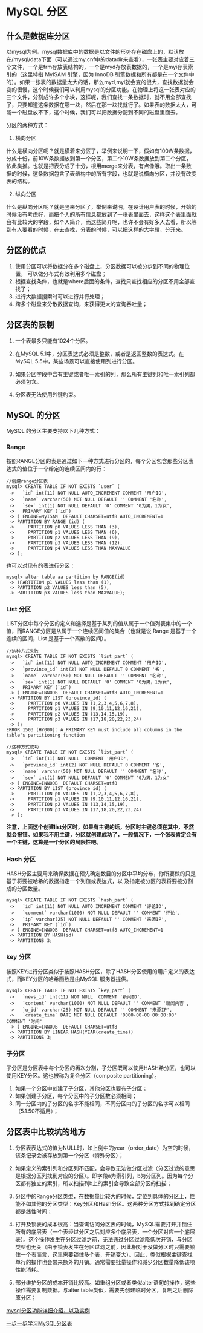 # MySQL 分区

## 什么是数据库分区

以mysql为例。mysql数据库中的数据是以文件的形势存在磁盘上的，默认放在/mysql/data下面（可以通过my.cnf中的datadir来查看），一张表主要对应着三个文件，一个是frm存放表结构的，一个是myd存放表数据的，一个是myi存表索引的（这里特指 MyISAM 引擎，因为 InnoDB 引擎数据和所有都是在一个文件中的）。如果一张表的数据量太大的话，那么myd,myi就会变的很大，查找数据就会变的很慢，这个时候我们可以利用mysql的分区功能，在物理上将这一张表对应的三个文件，分割成许多个小块，这样呢，我们查找一条数据时，就不用全部查找了，只要知道这条数据在哪一块，然后在那一块找就行了。如果表的数据太大，可能一个磁盘放不下，这个时候，我们可以把数据分配到不同的磁盘里面去。

分区的两种方式：

1. 横向分区

什么是横向分区呢？就是横着来分区了，举例来说明一下，假如有100W条数据，分成十份，前10W条数据放到第一个分区，第二个10W条数据放到第二个分区，依此类推。也就是把表分成了十分，根用merge来分表，有点像哦。取出一条数据的时候，这条数据包含了表结构中的所有字段，也就是说横向分区，并没有改变表的结构。

2. 纵向分区

什么是纵向分区呢？就是竖来分区了，举例来说明，在设计用户表的时候，开始的时候没有考虑好，而把个人的所有信息都放到了一张表里面去，这样这个表里面就会有比较大的字段，如个人简介，而这些简介呢，也许不会有好多人去看，所以等到有人要看的时候，在去查找，分表的时候，可以把这样的大字段，分开来。

## 分区的优点

1. 使用分区可以将数据分在多个磁盘上，分区数据可以被分步到不同的物理位置， 可以做分布式有效利用多个磁盘；
2. 根据查找条件，也就是where后面的条件，查找只查找相应的分区不用全部查找了；
3. 进行大数据搜索时可以进行并行处理；
4. 跨多个磁盘来分散数据查询，来获得更大的查询吞吐量；

## 分区表的限制

1.  一个表最多只能有1024个分区。

2. 在MySQL 5.1中，分区表达式必须是整数，或者是返回整数的表达式。在MySQL 5.5中，某些场景可以直接使用列进行分区。

3. 如果分区字段中含有主键或者唯一索引的列，那么所有主键列和唯一索引列都必须包含。

4. 分区表无法使用外键约束。

## MySQL 的分区

MySQL 的分区主要支持以下几种方式：

### Range

按照RANGE分区的表是通过如下一种方式进行分区的，每个分区包含那些分区表达式的值位于一个给定的连续区间内的行：

```mysql
//创建range分区表  
mysql> CREATE TABLE IF NOT EXISTS `user` (  
 ->   `id` int(11) NOT NULL AUTO_INCREMENT COMMENT '用户ID',  
 ->   `name` varchar(50) NOT NULL DEFAULT '' COMMENT '名称',  
 ->   `sex` int(1) NOT NULL DEFAULT '0' COMMENT '0为男，1为女',  
 ->   PRIMARY KEY (`id`)  
 -> ) ENGINE=MyISAM  DEFAULT CHARSET=utf8 AUTO_INCREMENT=1  
 -> PARTITION BY RANGE (id) (  
 ->     PARTITION p0 VALUES LESS THAN (3),  
 ->     PARTITION p1 VALUES LESS THAN (6),  
 ->     PARTITION p2 VALUES LESS THAN (9),  
 ->     PARTITION p3 VALUES LESS THAN (12),  
 ->     PARTITION p4 VALUES LESS THAN MAXVALUE  
 -> );  
```

也可以对现有的表进行分区：

```mysql
mysql> alter table aa partition by RANGE(id)  
 -> (PARTITION p1 VALUES less than (1),  
 -> PARTITION p2 VALUES less than (5),  
 -> PARTITION p3 VALUES less than MAXVALUE);
```

### List 分区

LIST分区中每个分区的定义和选择是基于某列的值从属于一个值列表集中的一个值，而RANGE分区是从属于一个连续区间值的集合（也就是说 Range 是基于一个连续的区间，List 是基于一个离散的区间）。

```mysql
//这种方式失败  
mysql> CREATE TABLE IF NOT EXISTS `list_part` (  
 ->   `id` int(11) NOT NULL AUTO_INCREMENT COMMENT '用户ID',  
 ->   `province_id` int(2) NOT NULL DEFAULT 0 COMMENT '省',  
 ->   `name` varchar(50) NOT NULL DEFAULT '' COMMENT '名称',  
 ->   `sex` int(1) NOT NULL DEFAULT '0' COMMENT '0为男，1为女',  
 ->   PRIMARY KEY (`id`)  
 -> ) ENGINE=INNODB  DEFAULT CHARSET=utf8 AUTO_INCREMENT=1  
 -> PARTITION BY LIST (province_id) (  
 ->     PARTITION p0 VALUES IN (1,2,3,4,5,6,7,8),  
 ->     PARTITION p1 VALUES IN (9,10,11,12,16,21),  
 ->     PARTITION p2 VALUES IN (13,14,15,19),  
 ->     PARTITION p3 VALUES IN (17,18,20,22,23,24)  
 -> );  
ERROR 1503 (HY000): A PRIMARY KEY must include all columns in the table's partitioning function 
 
//这种方式成功 
mysql> CREATE TABLE IF NOT EXISTS `list_part` ( 
 ->   `id` int(11) NOT NULL  COMMENT '用户ID', 
 ->   `province_id` int(2) NOT NULL DEFAULT 0 COMMENT '省', 
 ->   `name` varchar(50) NOT NULL DEFAULT '' COMMENT '名称', 
 ->   `sex` int(1) NOT NULL DEFAULT '0' COMMENT '0为男，1为女'  
 -> ) ENGINE=INNODB  DEFAULT CHARSET=utf8  
 -> PARTITION BY LIST (province_id) (  
 ->     PARTITION p0 VALUES IN (1,2,3,4,5,6,7,8),  
 ->     PARTITION p1 VALUES IN (9,10,11,12,16,21),  
 ->     PARTITION p2 VALUES IN (13,14,15,19),  
 ->     PARTITION p3 VALUES IN (17,18,20,22,23,24)  
 -> );
```

**注意，上面这个创建list分区时，如果有主键的话，分区时主键必须在其中，不然就会报错。如果我不用主键，分区就创建成功了，一般情况下，一个张表肯定会有一个主键，这算是一个分区的局限性吧。**

### Hash 分区

HASH分区主要用来确保数据在预先确定数目的分区中平均分布，你所要做的只是基于将要被哈希的数据指定一个列值或表达式，以 及指定被分区的表将要被分割成的分区数量。

```mysql
mysql> CREATE TABLE IF NOT EXISTS `hash_part` (  
 ->   `id` int(11) NOT NULL AUTO_INCREMENT COMMENT '评论ID',  
 ->   `comment` varchar(1000) NOT NULL DEFAULT '' COMMENT '评论',  
 ->   `ip` varchar(25) NOT NULL DEFAULT '' COMMENT '来源IP',  
 ->   PRIMARY KEY (`id`)  
 -> ) ENGINE=INNODB  DEFAULT CHARSET=utf8 AUTO_INCREMENT=1  
 -> PARTITION BY HASH(id)  
 -> PARTITIONS 3;
```

### key 分区

按照KEY进行分区类似于按照HASH分区，除了HASH分区使用的用户定义的表达式，而KEY分区的哈希函数是由MySQL 服务器提供。

```mysql
mysql> CREATE TABLE IF NOT EXISTS `key_part` (  
 ->   `news_id` int(11) NOT NULL  COMMENT '新闻ID',  
 ->   `content` varchar(1000) NOT NULL DEFAULT '' COMMENT '新闻内容',  
 ->   `u_id` varchar(25) NOT NULL DEFAULT '' COMMENT '来源IP',  
 ->   `create_time` DATE NOT NULL DEFAULT '0000-00-00 00:00:00' COMMENT '时间'  
 -> ) ENGINE=INNODB  DEFAULT CHARSET=utf8  
 -> PARTITION BY LINEAR HASH(YEAR(create_time))  
 -> PARTITIONS 3;
```

### 子分区

子分区是分区表中每个分区的再次分割，子分区既可以使用HASH希分区，也可以使用KEY分区。这也被称为复合分区（composite partitioning）。

1. 如果一个分区中创建了子分区，其他分区也要有子分区；
2. 如果创建子分区，每个分区中的子分区数必须相同；
3. 同一分区内的子分区的名字不能相同，不同分区内的子分区的名字可以相同（5.1.50不适用）；

## 分区表中比较坑的地方

1. 分区表表达式的值为NULL时，如上例中的year（order_date）为空的时候，该条记录会被存放到第一个分区（特殊分区）；
2. 如果定义的索引列和分区列不匹配，会导致无法做分区过滤（分区过滤的意思是根据分区列找到对应的分区）。即字段a为索引列，b为分区列。因为每个分区都有独立的索引，所以扫描列b上的索引会导致全部分区的扫描；
3. 分区中的Range分区类型，在数据量比较大的时候，定位到具体的分区上，性能不如其他的分区类型：Key分区和Hash分区。这两种分区方式找到确定分区都是线性时间；
4. 打开及锁表的成本很高：当查询访问分区表的时候，MySQL需要打开并锁住所有的底层表（一个表经过分区之后对应多个底层表，一个分区对应一个底层表）。这个操作发生在分区过滤之前，无法通过分区过滤降低次开销，与分区类型也无关（由于锁表发生在分区过滤之前，因此相对于没做分区时只需要锁住一个表而言，这里需要锁住多个表，开销变大）。因此，类似根据主键查找单行的操作也会带来额外的开销。通常需要批量操作和减少分区数量降低该项性能消耗。

5. 部分维护分区的成本开销比较高。如重组分区或者类似alter语句的操作，这些操作需要复制数据。与alter table类似，需要先创建临时分区，复制之后删除原分区；

[mysql分区功能详细介绍，以及实例](<http://blog.51yip.com/mysql/1013.html>)

[一步一步学习MySQL分区表](<http://km.oa.com/group/15624/articles/show/206490?kmref=search&from_page=1&no=1>)

